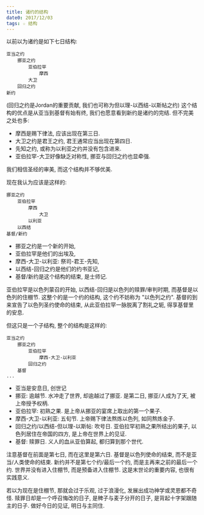 ```yaml
---
title: 诸约的结构
date0: 2017/12/03
tags: ☆ 结构
---
```


以前以为诸约是如下七日结构:

    亚当之约
        挪亚之约
            亚伯拉罕
                摩西
            大卫
        回归之约
    新约

(回归之约是Jordan的重要贡献, 我们也可称为但以理-以西结-以斯帖之约)
这个结构的优点是从亚当到基督有始有终, 我们也愿意看到新约是诸约的完结.
但不完美之处也多:
* 摩西是赐下律法, 应该出现在第三日.
* 大卫之约是君王之约, 君王通常应当出现在第四日.
* 先知之约, 或称为以利亚之约并没有包含进来.
* 亚伯拉罕-大卫好像缺乏对称性, 挪亚与回归之约也显牵强.

我们相信圣经的审美, 而这个结构并不够优美.

现在我认为应该是这样的:

    挪亚之约
        亚伯拉罕
            摩西
                大卫
            以利亚
        以西结
    基督/新约

* 挪亚之约是一个新的开始,
* 亚伯拉罕是他们的出埃及,
* 摩西-大卫-以利亚: 祭司-君王-先知,
* 以西结-回归之约是他们的约书亚记,
* 基督/新约是这个结构的结束, 是士师记.

亚伯拉罕是以色列蒙召的开始, 以西结-回归是以色列的赎罪/审判时期, 而基督是以色列的住棚节. 这整个的是一个约的结构, 这个约不妨称为 "以色列之约". 基督的到来宣告了以色列圣约使命的结束, 从此亚伯拉罕一脉脱离了割礼之轭, 得享基督里的安息.

但这只是一个子结构, 整个的结构是这样的:

    亚当之约
        挪亚之约
            亚伯拉罕
                摩西-大卫-以利亚
            回归之约
        基督
    ...

* 亚当是安息日, 创世记
* 挪亚: 逾越节. 水冲走了世界, 却逾越过了挪亚. 是第二日, 挪亚/人成为了天, 被上帝授予权柄.
* 亚伯拉罕: 初熟之果. 是上帝从挪亚的宴席上取出的第一个果子.
* 摩西-大卫-以利亚: 五旬节. 上帝赐下律法熬炼以色列, 如同熬炼金子.
* 回归之约/以西结-但以理-以斯帖: 吹号日. 亚伯拉罕初熟之果所结出的果子, 以色列居住在帝国的四方, 是上帝在世界上的见证.
* 基督: 赎罪日. 义人的血从亚伯算起, 都归算到那个世代.

注意基督在前面是第七日, 而在这里是第六日. 基督是以色列使命的结束, 而不是亚当/人类使命的结束. 新约并不是第七个约/最后一个约, 而是主再来之前的最后一个约. 世界并没有进入住棚节, 而是预备进入住棚节. 这是末世论的重要内容, 也很有实践意义.

若以为现在是住棚节, 那就会过于乐观, 过于浪漫化, 发展出成功神学或灵恩都不奇怪. 赎罪日却是一个呼召悔改的日子, 是稗子与麦子分开的日子, 是背起十字架跟随主的日子. 做好今日的见证, 明日与主同住.
